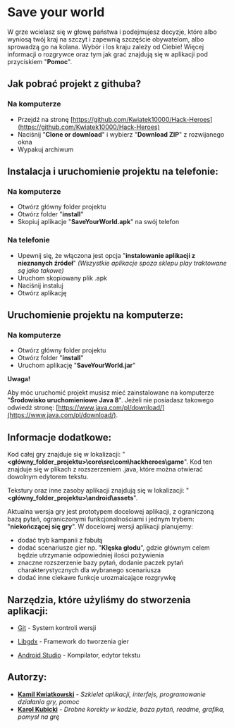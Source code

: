 # Save your world

W grze wcielasz się w głowę państwa i podejmujesz decyzje, które albo wyniosą twój kraj na szczyt i zapewnią szczęście obywatelom, albo sprowadzą go na kolana. Wybór i los kraju zależy od Ciebie!
Więcej informacji o rozgrywce oraz tym jak grać znajdują się w aplikacji pod przyciskiem "**Pomoc**".

## Jak pobrać projekt z githuba?
### Na komputerze

* Przejdź na stronę [https://github.com/Kwiatek10000/Hack-Heroes](https://github.com/Kwiatek10000/Hack-Heroes)
* Naciśnij "**Clone or download**" i wybierz "**Download ZIP**" z rozwijanego okna
* Wypakuj archiwum

## Instalacja i uruchomienie projektu na telefonie: 
### Na komputerze

* Otwórz główny folder projektu
* Otwórz folder "**install**"
* Skopiuj aplikacje "**SaveYourWorld.apk**" na swój telefon

### Na telefonie

* Upewnij się, że włączona jest opcja "**instalowanie aplikacji z nieznanych źródeł**" *(Wszystkie aplikacje spoza sklepu play traktowane są jako takowe)*
* Uruchom skopiowany plik .apk
* Naciśnij instaluj
* Otwórz aplikację

## Uruchomienie projektu na komputerze:
### Na komputerze

* Otwórz główny folder projektu
* Otwórz folder "**install**"
* Uruchom aplikację "**SaveYourWorld.jar**"

**Uwaga!**

Aby móc uruchomić projekt musisz mieć zainstalowane na komputerze "**Środowisko uruchomieniowe Java 8**". Jeżeli nie posiadasz takowego odwiedź stronę: [https://www.java.com/pl/download/](https://www.java.com/pl/download/).

## Informacje dodatkowe:
Kod całej gry znajduje się w lokalizacji: "**<główny_folder_projektu>\core\src\com\hackheroes\game**". Kod ten znajduje się w plikach z rozszerzeniem .java, które można otwierać dowolnym edytorem tekstu.

Tekstury oraz inne zasoby aplikacji znajdują się w lokalizacji: "**<główny_folder_projektu>\android\assets**".

Aktualna wersja gry jest prototypem docelowej aplikacji, z ograniczoną bazą pytań, ograniczonymi funkcjonalnościami i jednym trybem: "**niekończącej się gry**". W docelowej wersji aplikacji planujemy:
* dodać tryb kampanii z fabułą
* dodać scenariusze gier np. "**Klęska głodu**", gdzie głównym celem będzie utrzymanie odpowiedniej ilości pożywienia
* znaczne rozszerzenie bazy pytań, dodanie paczek pytań charakterystycznych dla wybranego scenariusza
* dodać inne ciekawe funkcje urozmaicające rozgrywkę

## Narzędzia, które użyliśmy do stworzenia aplikacji:

* [Git](https://git-scm.com/) - System kontroli wersji

* [Libgdx](https://libgdx.badlogicgames.com/index.html) -
  Framework do tworzenia gier

* [Android Studio](https://developer.android.com/studio) - Kompilator, edytor tekstu

## Autorzy:

* **[Kamil Kwiatkowski](https://github.com/Kwiatek10000)** - *Szkielet aplikacji, interfejs, programowanie działania gry, pomoc*
* **[Karol Kubicki](https://github.com/ThinCan)** - *Drobne korekty w kodzie, baza pytań, readme, grafika, pomysł na grę*
